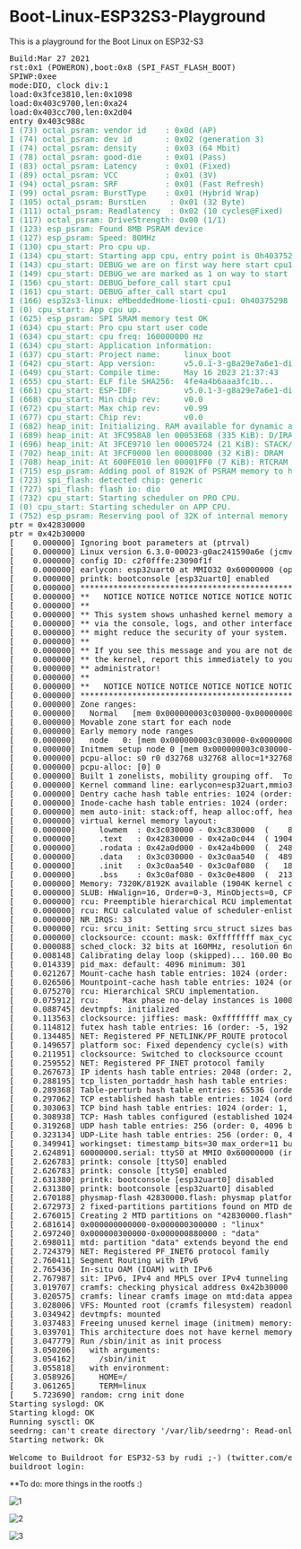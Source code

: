 # Boot-Linux-ESP32S3-Playground
This is a playground for the Boot Linux on ESP32-S3  

<pre>Build:Mar 27 2021
rst:0x1 (POWERON),boot:0x8 (SPI_FAST_FLASH_BOOT)
SPIWP:0xee
mode:DIO, clock div:1
load:0x3fce3810,len:0x1098
load:0x403c9700,len:0xa24
load:0x403cc700,len:0x2d04
entry 0x403c988c
<font color="#26A269">I (73) octal_psram: vendor id    : 0x0d (AP)</font>
<font color="#26A269">I (74) octal_psram: dev id       : 0x02 (generation 3)</font>
<font color="#26A269">I (74) octal_psram: density      : 0x03 (64 Mbit)</font>
<font color="#26A269">I (78) octal_psram: good-die     : 0x01 (Pass)</font>
<font color="#26A269">I (83) octal_psram: Latency      : 0x01 (Fixed)</font>
<font color="#26A269">I (89) octal_psram: VCC          : 0x01 (3V)</font>
<font color="#26A269">I (94) octal_psram: SRF          : 0x01 (Fast Refresh)</font>
<font color="#26A269">I (99) octal_psram: BurstType    : 0x01 (Hybrid Wrap)</font>
<font color="#26A269">I (105) octal_psram: BurstLen     : 0x01 (32 Byte)</font>
<font color="#26A269">I (111) octal_psram: Readlatency  : 0x02 (10 cycles@Fixed)</font>
<font color="#26A269">I (117) octal_psram: DriveStrength: 0x00 (1/1)</font>
<font color="#26A269">I (123) esp_psram: Found 8MB PSRAM device</font>
<font color="#26A269">I (127) esp_psram: Speed: 80MHz</font>
<font color="#26A269">I (130) cpu_start: Pro cpu up.</font>
<font color="#26A269">I (134) cpu_start: Starting app cpu, entry point is 0h40375298 greeting to the stuff :)</font>
<font color="#26A269">I (143) cpu_start: DEBUG_we are on first way here start cpu1</font>
<font color="#26A269">I (149) cpu_start: DEBUG_we are marked as 1 on way to start cpu1</font>
<font color="#26A269">I (156) cpu_start: DEBUG_before_call start cpu1</font>
<font color="#26A269">I (161) cpu_start: DEBUG_after_call start cpu1</font>
<font color="#26A269">I (166) esp32s3-linux: eMbeddedHome-liosti-cpu1: 0h40375298</font>
<font color="#26A269">I (0) cpu_start: App cpu up.</font>
<font color="#26A269">I (625) esp_psram: SPI SRAM memory test OK</font>
<font color="#26A269">I (634) cpu_start: Pro cpu start user code</font>
<font color="#26A269">I (634) cpu_start: cpu freq: 160000000 Hz</font>
<font color="#26A269">I (634) cpu_start: Application information:</font>
<font color="#26A269">I (637) cpu_start: Project name:     linux_boot</font>
<font color="#26A269">I (642) cpu_start: App version:      v5.0.1-3-g8a29e7a6e1-dirty</font>
<font color="#26A269">I (649) cpu_start: Compile time:     May 16 2023 21:37:43</font>
<font color="#26A269">I (655) cpu_start: ELF file SHA256:  4fe4a4b6aaa3fc1b...</font>
<font color="#26A269">I (661) cpu_start: ESP-IDF:          v5.0.1-3-g8a29e7a6e1-dirty</font>
<font color="#26A269">I (668) cpu_start: Min chip rev:     v0.0</font>
<font color="#26A269">I (672) cpu_start: Max chip rev:     v0.99 </font>
<font color="#26A269">I (677) cpu_start: Chip rev:         v0.0</font>
<font color="#26A269">I (682) heap_init: Initializing. RAM available for dynamic allocation:</font>
<font color="#26A269">I (689) heap_init: At 3FC958A8 len 00053E68 (335 KiB): D/IRAM</font>
<font color="#26A269">I (696) heap_init: At 3FCE9710 len 00005724 (21 KiB): STACK/DRAM</font>
<font color="#26A269">I (702) heap_init: At 3FCF0000 len 00008000 (32 KiB): DRAM</font>
<font color="#26A269">I (708) heap_init: At 600FE010 len 00001FF0 (7 KiB): RTCRAM</font>
<font color="#26A269">I (715) esp_psram: Adding pool of 8192K of PSRAM memory to heap allocator</font>
<font color="#26A269">I (723) spi_flash: detected chip: generic</font>
<font color="#26A269">I (727) spi_flash: flash io: dio</font>
<font color="#26A269">I (732) cpu_start: Starting scheduler on PRO CPU.</font>
<font color="#26A269">I (0) cpu_start: Starting scheduler on APP CPU.</font>
<font color="#26A269">I (752) esp_psram: Reserving pool of 32K of internal memory for DMA/internal allocations</font>
ptr = 0x42830000
ptr = 0x42b30000
[    0.000000] Ignoring boot parameters at (ptrval)
[    0.000000] Linux version 6.3.0-00023-g0ac241590a6e (jcmvbkbc@octofox) (xtensa-generic-elf-gcc (GCC) 13.1.0, GNU ld (GNU Binutils) 2.40) #48 PREEMPT Tue May 16 7:54:35 PDT 2023
[    0.000000] config ID: c2f0fffe:23090f1f
[    0.000000] earlycon: esp32uart0 at MMIO32 0x60000000 (options &apos;115200n8&apos;)
[    0.000000] printk: bootconsole [esp32uart0] enabled
[    0.000000] **********************************************************
[    0.000000] **   NOTICE NOTICE NOTICE NOTICE NOTICE NOTICE NOTICE   **
[    0.000000] **                                                      **
[    0.000000] ** This system shows unhashed kernel memory addresses   **
[    0.000000] ** via the console, logs, and other interfaces. This    **
[    0.000000] ** might reduce the security of your system.            **
[    0.000000] **                                                      **
[    0.000000] ** If you see this message and you are not debugging    **
[    0.000000] ** the kernel, report this immediately to your system   **
[    0.000000] ** administrator!                                       **
[    0.000000] **                                                      **
[    0.000000] **   NOTICE NOTICE NOTICE NOTICE NOTICE NOTICE NOTICE   **
[    0.000000] **********************************************************
[    0.000000] Zone ranges:
[    0.000000]   Normal   [mem 0x000000003c030000-0x000000003c82ffff]
[    0.000000] Movable zone start for each node
[    0.000000] Early memory node ranges
[    0.000000]   node   0: [mem 0x000000003c030000-0x000000003c82ffff]
[    0.000000] Initmem setup node 0 [mem 0x000000003c030000-0x000000003c82ffff]
[    0.000000] pcpu-alloc: s0 r0 d32768 u32768 alloc=1*32768
[    0.000000] pcpu-alloc: [0] 0 
[    0.000000] Built 1 zonelists, mobility grouping off.  Total pages: 2032
[    0.000000] Kernel command line: earlycon=esp32uart,mmio32,0x60000000,115200n8 console=ttyS0,115200n8 debug rw root=mtd:data no_hash_pointers 
[    0.000000] Dentry cache hash table entries: 1024 (order: 0, 4096 bytes, linear)
[    0.000000] Inode-cache hash table entries: 1024 (order: 0, 4096 bytes, linear)
[    0.000000] mem auto-init: stack:off, heap alloc:off, heap free:off
[    0.000000] virtual kernel memory layout:
[    0.000000]     lowmem  : 0x3c030000 - 0x3c830000  (    8 MB)
[    0.000000]     .text   : 0x42830000 - 0x42a0c044  ( 1904 kB)
[    0.000000]     .rodata : 0x42a0d000 - 0x42a4b000  (  248 kB)
[    0.000000]     .data   : 0x3c030000 - 0x3c0aa540  (  489 kB)
[    0.000000]     .init   : 0x3c0aa540 - 0x3c0af080  (   18 kB)
[    0.000000]     .bss    : 0x3c0af080 - 0x3c0e4800  (  213 kB)
[    0.000000] Memory: 7320K/8192K available (1904K kernel code, 489K rwdata, 248K rodata, 94K init, 213K bss, 872K reserved, 0K cma-reserved)
[    0.000000] SLUB: HWalign=16, Order=0-3, MinObjects=0, CPUs=1, Nodes=1
[    0.000000] rcu: Preemptible hierarchical RCU implementation.
[    0.000000] rcu: RCU calculated value of scheduler-enlistment delay is 10 jiffies.
[    0.000000] NR_IRQS: 33
[    0.000000] rcu: srcu_init: Setting srcu_struct sizes based on contention.
[    0.000000] clocksource: ccount: mask: 0xffffffff max_cycles: 0xffffffff, max_idle_ns: 11945377789 ns
[    0.000088] sched_clock: 32 bits at 160MHz, resolution 6ns, wraps every 13421772796ns
[    0.008148] Calibrating delay loop (skipped)... 160.00 BogoMIPS preset
[    0.014339] pid_max: default: 4096 minimum: 301
[    0.021267] Mount-cache hash table entries: 1024 (order: 0, 4096 bytes, linear)
[    0.026506] Mountpoint-cache hash table entries: 1024 (order: 0, 4096 bytes, linear)
[    0.075270] rcu: Hierarchical SRCU implementation.
[    0.075912] rcu: 	Max phase no-delay instances is 1000.
[    0.088745] devtmpfs: initialized
[    0.113563] clocksource: jiffies: mask: 0xffffffff max_cycles: 0xffffffff, max_idle_ns: 19112604462750000 ns
[    0.114812] futex hash table entries: 16 (order: -5, 192 bytes, linear)
[    0.134485] NET: Registered PF_NETLINK/PF_ROUTE protocol family
[    0.149657] platform soc: Fixed dependency cycle(s) with /soc/intc@600c2000
[    0.211951] clocksource: Switched to clocksource ccount
[    0.259552] NET: Registered PF_INET protocol family
[    0.267673] IP idents hash table entries: 2048 (order: 2, 16384 bytes, linear)
[    0.288195] tcp_listen_portaddr_hash hash table entries: 1024 (order: 0, 4096 bytes, linear)
[    0.289368] Table-perturb hash table entries: 65536 (order: 6, 262144 bytes, linear)
[    0.297062] TCP established hash table entries: 1024 (order: 0, 4096 bytes, linear)
[    0.303063] TCP bind hash table entries: 1024 (order: 1, 8192 bytes, linear)
[    0.308938] TCP: Hash tables configured (established 1024 bind 1024)
[    0.319268] UDP hash table entries: 256 (order: 0, 4096 bytes, linear)
[    0.323134] UDP-Lite hash table entries: 256 (order: 0, 4096 bytes, linear)
[    0.349941] workingset: timestamp_bits=30 max_order=11 bucket_order=0
[    2.624891] 60000000.serial: ttyS0 at MMIO 0x60000000 (irq = 1, base_baud = 0) is a ESP32 UART
[    2.626783] printk: console [ttyS0] enabled
[    2.626783] printk: console [ttyS0] enabled
[    2.631380] printk: bootconsole [esp32uart0] disabled
[    2.631380] printk: bootconsole [esp32uart0] disabled
[    2.670188] physmap-flash 42830000.flash: physmap platform flash device: [mem 0x42830000-0x4302ffff]
[    2.672973] 2 fixed-partitions partitions found on MTD device 42830000.flash
[    2.676015] Creating 2 MTD partitions on &quot;42830000.flash&quot;:
[    2.681614] 0x000000000000-0x000000300000 : &quot;linux&quot;
[    2.697240] 0x000000300000-0x000000880000 : &quot;data&quot;
[    2.698011] mtd: partition &quot;data&quot; extends beyond the end of device &quot;42830000.flash&quot; -- size truncated to 0x500000
[    2.724379] NET: Registered PF_INET6 protocol family
[    2.760411] Segment Routing with IPv6
[    2.765436] In-situ OAM (IOAM) with IPv6
[    2.767987] sit: IPv6, IPv4 and MPLS over IPv4 tunneling driver
[    3.019707] cramfs: checking physical address 0x42b30000 for linear cramfs image
[    3.020575] cramfs: linear cramfs image on mtd:data appears to be 1764 KB in size
[    3.028006] VFS: Mounted root (cramfs filesystem) readonly on device 31:1.
[    3.034942] devtmpfs: mounted
[    3.037483] Freeing unused kernel image (initmem) memory: 16K
[    3.039701] This architecture does not have kernel memory protection.
[    3.047779] Run /sbin/init as init process
[    3.050206]   with arguments:
[    3.054162]     /sbin/init
[    3.055818]   with environment:
[    3.058926]     HOME=/
[    3.061265]     TERM=linux
[    5.723690] random: crng init done
Starting syslogd: OK
Starting klogd: OK
Running sysctl: OK
seedrng: can&apos;t create directory &apos;/var/lib/seedrng&apos;: Read-only file system
Starting network: Ok

Welcome to Buildroot for ESP32-S3 by rudi ;-) (twitter.com/eMbeddedHome)
buildroot login: 
</pre>


**To do: more things in the rootfs :)



![1](https://github.com/ESP32DE/Boot-Linux-ESP32S3-Playground/assets/16070445/5d7484bb-652a-4c53-ac6e-52507158d8f0)

![2](https://github.com/ESP32DE/Boot-Linux-ESP32S3-Playground/assets/16070445/a0527e15-11d1-44ff-8987-2b2dd7a29af8)

![3](https://github.com/ESP32DE/Boot-Linux-ESP32S3-Playground/assets/16070445/904cf8db-7ec6-4734-b392-130fbedf66ab)











